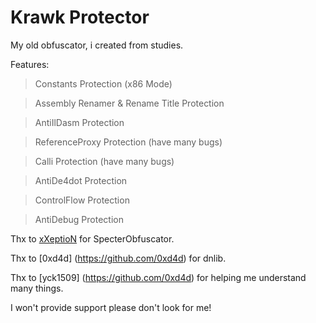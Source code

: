 # Krawk Protector

My old obfuscator, i created from studies.


Features: 

> Constants Protection (x86 Mode)

> Assembly Renamer & Rename Title Protection

> AntiIlDasm Protection 

> ReferenceProxy Protection (have many bugs)

> Calli Protection (have many bugs)

> AntiDe4dot Protection

> ControlFlow Protection

> AntiDebug Protection

Thx to [xXeptioN](https://github.com/xXeptioN) for SpecterObfuscator.

Thx to [0xd4d] (https://github.com/0xd4d) for dnlib.

Thx to [yck1509] (https://github.com/0xd4d) for helping me understand many things.

I won't provide support please don't look for me!

